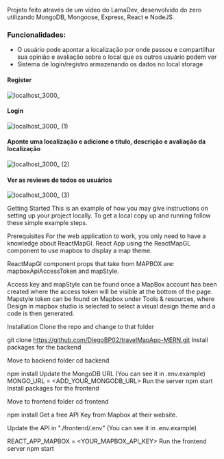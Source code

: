 Projeto feito através de um vídeo do LamaDev, desenvolvido do zero utilizando MongoDB, Mongoose, Express, React e NodeJS

### Funcionalidades:
- O usuário pode apontar a localização por onde passou e compartilhar sua opinião e avaliação sobre o local que os outros usuário podem ver
- Sistema de login/registro armazenando os dados no local storage
#### Register
![localhost_3000_](https://user-images.githubusercontent.com/103163622/210079384-ab249616-8eed-47cc-84b9-9f6633b8bca4.png)
#### Login
![localhost_3000_ (1)](https://user-images.githubusercontent.com/103163622/210079532-bf99d450-d47e-4937-a688-131e3c91ad61.png)
#### Aponte uma localização e adicione o título, descrição e avaliação da localização
![localhost_3000_ (2)](https://user-images.githubusercontent.com/103163622/210079671-b089805b-061e-4a12-8fa7-0cd4a24e2220.png)
#### Ver as reviews de todos os usuários
![localhost_3000_ (3)](https://user-images.githubusercontent.com/103163622/210079808-4117d9a1-8bd8-46c3-9aa5-6f9b82bbfc42.png)

Getting Started
This is an example of how you may give instructions on setting up your project locally. To get a local copy up and running follow these simple example steps.

Prerequisites
For the web application to work, you only need to have a knowledge about ReactMapGl. React App using the ReactMapGL component to use mapbox to display a map theme.

ReactMapGl component props that take from MAPBOX are: mapboxApiAccessToken and mapStyle.

Access key and mapStyle can be found once a MapBox account has been created where the access token will be visible at the bottom of the page. Mapstyle token can be found on Mapbox under Tools & resources, where Design in mapbox studio is selected to select a visual design theme and a code is then generated.

Installation
Clone the repo and change to that folder

git clone https://github.com/DiegoBP02/travelMapApp-MERN.git
Install packages for the backend

Move to backend folder
cd backend

npm install
Update the MongoDB URL (You can see it in .env.example)
    MONGO_URL = <ADD_YOUR_MONGODB_URL>
Run the server
npm start
Install packages for the frontend

Move to frontend folder
cd frontend

npm install
Get a free API Key from Mapbox at their website.

Update the API in "./frontend/.env" (You can see it in .env.example)

REACT_APP_MAPBOX = <YOUR_MAPBOX_API_KEY>
Run the frontend server
npm start

